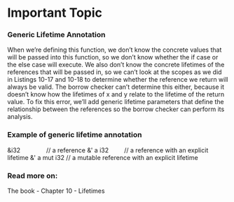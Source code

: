 # Important Topic 

### Generic Lifetime Annotation
When we’re defining this function, we don’t know the concrete values that will be passed into this function, so we don’t know whether the if case or the else case will execute. We also don’t know the concrete lifetimes of the references that will be passed in, so we can’t look at the scopes as we did in Listings 10-17 and 10-18 to determine whether the reference we return will always be valid. The borrow checker can’t determine this either, because it doesn’t know how the lifetimes of x and y relate to the lifetime of the return value. To fix this error, we’ll add generic lifetime parameters that define the relationship between the references so the borrow checker can perform its analysis.

### Example of generic lifetime annotation
&i32                // a reference 
&' a i32            // a reference with an explicit lifetime 
&' a mut i32        // a mutable reference with an explicit lifetime

### Read more on:
The book - Chapter 10 - Lifetimes
